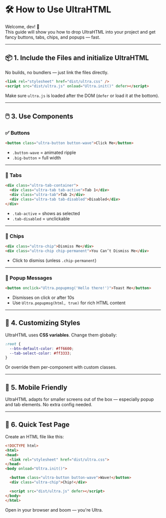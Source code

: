 # 🛠️ How to Use UltraHTML

Welcome, dev! 🎉  
This guide will show you how to drop UltraHTML into your project and get fancy buttons, tabs, chips, and popups — fast.

---

## 📦 1. Include the Files and initialize UltraHTML

No builds, no bundlers — just link the files directly.

```html
<link rel="stylesheet" href="dist/ultra.css" />
<script src="dist/ultra.js" onload="Ultra.init()" defer></script>
````

Make sure `ultra.js` is loaded after the DOM (`defer` or load it at the bottom).

---

## 🖱️ 3. Use Components

### ✅ Buttons

```html
<button class="ultra-button button-wave">Click Me</button>
```

* `.button-wave` = animated ripple
* `.big-button` = full width

---

### 📑 Tabs

```html
<div class="ultra-tab-container">
  <div class="ultra-tab tab-active">Tab 1</div>
  <div class="ultra-tab">Tab 2</div>
  <div class="ultra-tab tab-disabled">Disabled</div>
</div>
```

* `.tab-active` = shows as selected
* `.tab-disabled` = unclickable

---

### 🎯 Chips

```html
<div class="ultra-chip">Dismiss Me</div>
<div class="ultra-chip chip-permanent">You Can’t Dismiss Me</div>
```

* Click to dismiss (unless `.chip-permanent`)

---

### 💬 Popup Messages

```html
<button onclick="Ultra.popupmsg('Hello there!')">Toast Me</button>
```

* Dismisses on click or after 10s
* Use `Ultra.popupmsg(html, true)` for rich HTML content

---

## 🎨 4. Customizing Styles

UltraHTML uses **CSS variables**. Change them globally:

```css
:root {
  --btn-default-color: #ff6600;
  --tab-select-color: #ff3333;
}
```

Or override them per-component with custom classes.

---

## 📱 5. Mobile Friendly

UltraHTML adapts for smaller screens out of the box — especially popup and tab elements. No extra config needed.

---

## 🧪 6. Quick Test Page

Create an HTML file like this:

```html
<!DOCTYPE html>
<html>
<head>
  <link rel="stylesheet" href="dist/ultra.css">
</head>
<body onload="Ultra.init()">

  <button class="ultra-button button-wave">Wave!</button>
  <div class="ultra-chip">Chip!</div>

  <script src="dist/ultra.js" defer></script>
</body>
</html>
```

Open in your browser and boom — you're Ultra.
